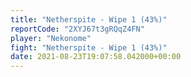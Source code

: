 ```yaml
---
title: "Netherspite - Wipe 1 (43%)"
reportCode: "2XYJ67t3gRQqZ4FN"
player: "Nekonome"
fight: "Netherspite - Wipe 1 (43%)"
date: 2021-08-23T19:07:58.042000+00:00
---
```

